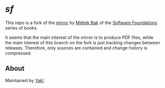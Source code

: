 _sf_
====

This repo is a fork of the [mirror](https://github.com/mietek/sf) by [Miëtek Bak](https://mietek.io/) of the [Software Foundations](http://softwarefoundations.cis.upenn.edu/) series of books.

It seems that the main interest of the mirror is to produce PDF files, while the main interest of this branch on the fork is just tracking changes between releases. Therefore, only sources are contained and change history is compressed.


About
-----

Maintained by [Yak!](https://github.com/yak1ex/).
